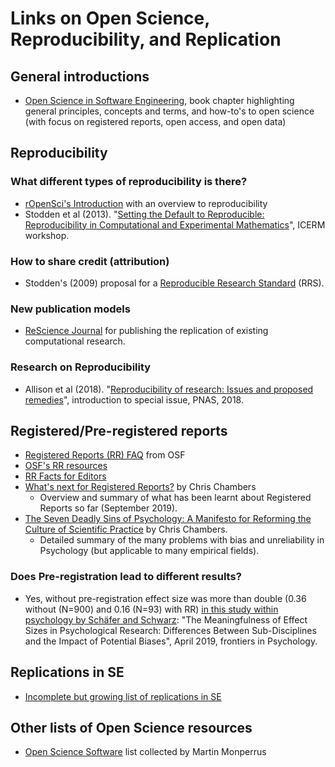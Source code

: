 # Links on Open Science, Reproducibility, and Replication

## General introductions
- [Open Science in Software Engineering](https://arxiv.org/abs/1904.06499), book chapter highlighting general principles, concepts and terms, and how-to's to open science (with focus on registered reports, open access, and open data) 

## Reproducibility

### What different types of reproducibility is there? 
- [rOpenSci's Introduction](https://ropensci.github.io/reproducibility-guide/sections/introduction/) with an overview to reproducibility
- Stodden et al (2013). "[Setting the Default to Reproducible: Reproducibility in Computational and Experimental Mathematics](http://stodden.net/icerm_report.pdf)", ICERM workshop.

### How to share credit (attribution) 
- Stodden's (2009) proposal for a [Reproducible Research Standard](https://papers.ssrn.com/sol3/papers.cfm?abstract_id=1362040) (RRS).

### New publication models
- [ReScience Journal](http://rescience.github.io/) for publishing the replication of existing computational research.

### Research on Reproducibility
- Allison et al (2018). "[Reproducibility of research: Issues and
proposed remedies](https://www.pnas.org/content/pnas/115/11/2561.full.pdf)", introduction to special issue, PNAS, 2018.

## Registered/Pre-registered reports

- [Registered Reports (RR) FAQ](https://osf.io/gha9f/) from OSF
- [OSF's RR resources](https://osf.io/gha9f/)
- [RR Facts for Editors](https://osf.io/rux9a/)
- [What's next for Registered Reports?](https://www.nature.com/articles/d41586-019-02674-6) by Chris Chambers
    - Overview and summary of what has been learnt about Registered Reports so far (September 2019).
- [The Seven Deadly Sins of Psychology: A Manifesto for Reforming the Culture of Scientific Practice](https://www.amazon.com/Seven-Deadly-Sins-Psychology-Scientific/dp/0691192278/ref=sr_1_2?keywords=chris+chambers&qid=1568746957&s=gateway&sr=8-2) by Chris Chambers.
    - Detailed summary of the many problems with bias and unreliability in Psychology (but applicable to many empirical fields).

### Does Pre-registration lead to different results?
- Yes, without pre-registration effect size was more than double (0.36 without (N=900) and 0.16 (N=93) with RR) [in this study within psychology by Schäfer and Schwarz](https://www.frontiersin.org/articles/10.3389/fpsyg.2019.00813/full): "The Meaningfulness of Effect Sizes in Psychological Research: Differences Between Sub-Disciplines and the Impact of Potential Biases", April 2019, frontiers in Psychology.

## Replications in SE

- [Incomplete but growing list of replications in SE](https://github.com/researchart/rose/blob/master/replications_in_se.md)

## Other lists of Open Science resources

- [Open Science Software](https://github.com/INRIA/awesome-open-science-software) list collected by Martin Monperrus